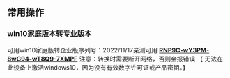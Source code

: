 ## 常用操作

### win10家庭版本转专业版本

可用win10家庭版转企业版序列号：2022/11/17亲测可用
<u>**RNP9C-wY3PM-8wG94-wT8Q9-7XMPF**</u>
注意：转换时需要断开网络，否则会报错误
	【 无法在此设备上激活windows10，因为没有有效数字许可证或产品密钥。】

